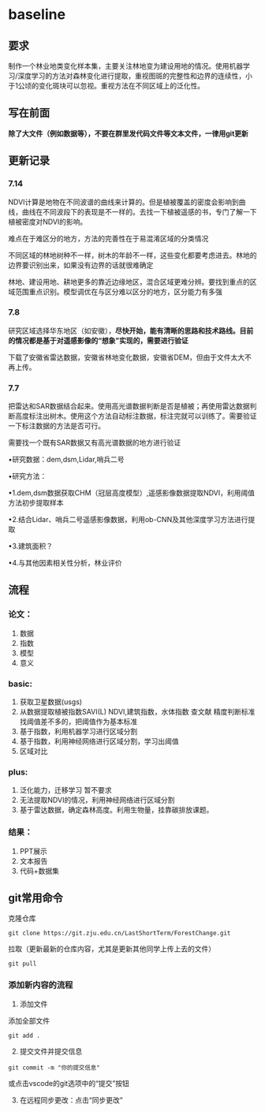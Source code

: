 # baseline

## 要求

制作一个林业地类变化样本集，主要关注林地变为建设用地的情况。使用机器学习/深度学习的方法对森林变化进行提取，重视图斑的完整性和边界的连续性，小于1公顷的变化斑块可以忽视。重视方法在不同区域上的泛化性。

## 写在前面

**除了大文件（例如数据等），不要在群里发代码文件等文本文件，一律用git更新**

## 更新记录

### 7.14

NDVI计算是地物在不同波谱的曲线来计算的。但是植被覆盖的密度会影响到曲线，曲线在不同波段下的表现是不一样的。去找一下植被遥感的书，专门了解一下植被密度对NDVI的影响。

难点在于难区分的地方，方法的完善性在于易混淆区域的分类情况

不同区域的林地树种不一样，树木的年龄不一样，这些变化都要考虑进去。林地的边界要识别出来，如果没有边界的话就很难确定

林地、建设用地、耕地更多的靠近边缘地区，混合区域更难分辨。要找到重点的区域范围重点识别。模型调优在与区分难以区分的地方，区分能力有多强

### 7.8

研究区域选择华东地区（如安徽），**尽快开始，能有清晰的思路和技术路线。目前的情况都是基于对遥感影像的“想象”实现的，需要进行验证**

下载了安徽省雷达数据，安徽省林地变化数据，安徽省DEM，但由于文件太大不再上传。

### 7.7

把雷达和SAR数据结合起来。使用高光谱数据判断是否是植被；再使用雷达数据判断高度标注出树木。使用这个方法自动标注数据，标注完就可以训练了。需要验证一下标注数据的方法是否可行。

需要找一个既有SAR数据又有高光谱数据的地方进行验证

•研究数据：dem,dsm,Lidar,哨兵二号

•研究方法：

•1.dem,dsm数据获取CHM（冠层高度模型）,遥感影像数据提取NDVI，利用阈值方法初步提取样本

•2.结合Lidar、哨兵二号遥感影像数据，利用ob-CNN及其他深度学习方法进行提取

•3.建筑面积？

•4.与其他因素相关性分析，林业评价

## 流程

### 论文：

1. 数据
2. 指数
3. 模型
4. 意义

### basic:

1. 获取卫星数据(usgs)
2. 从数据提取植被指数SAVI(L) NDVI,建筑指数，水体指数 查文献 精度判断标准 找阈值差不多的，把阈值作为基本标准
3. 基于指数，利用机器学习进行区域分割
4. 基于指数，利用神经网络进行区域分割，学习出阈值
5. 区域对比

### plus:

1. 泛化能力，迁移学习 暂不要求
2. 无法提取NDVI的情况，利用神经网络进行区域分割
3. 基于雷达数据，确定森林高度。利用生物量，挂靠碳排放课题。

### 结果：

1. PPT展示
2. 文本报告
3. 代码+数据集

## git常用命令

克隆仓库

```
git clone https://git.zju.edu.cn/LastShortTerm/ForestChange.git
```

拉取（更新最新的仓库内容，尤其是更新其他同学上传上去的文件）

```
git pull
```

### 添加新内容的流程

1. 添加文件

添加全部文件

```
git add .
```

2. 提交文件并提交信息

```
git commit -m "你的提交信息"
```

或点击vscode的git选项中的“提交”按钮

3. 在远程同步更改：点击“同步更改”
